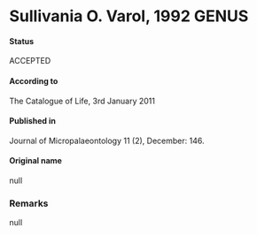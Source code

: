 Sullivania O. Varol, 1992 GENUS
=======

#### Status
ACCEPTED

#### According to
The Catalogue of Life, 3rd January 2011

#### Published in
Journal of Micropalaeontology 11 (2), December: 146.

#### Original name
null

### Remarks
null
